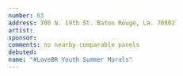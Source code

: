 ```yaml
---
number: 63
address: 700 N. 19th St. Baton Rouge, La. 70802
artist:
sponsor:
comments: no nearby comparable panels
debuted:
name: "#LoveBR Youth Summer Murals"
---
```

